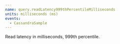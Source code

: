 ```yaml
---
name: query.readLatency999thPercentileMilliseconds
units: milliseconds (ms)
events:
  - CassandraSample
---
```


Read latency in milliseconds, 999th percentile.